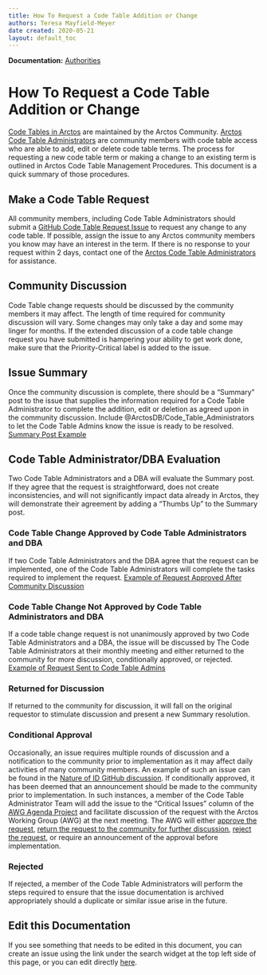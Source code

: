 ```yaml
---
title: How To Request a Code Table Addition or Change
authors: Teresa Mayfield-Meyer
date created: 2020-05-21
layout: default_toc
---
```


**Documentation:** [Authorities](https://handbook.arctosdb.org/documentation/authorities.html)

# How To Request a Code Table Addition or Change

[Code Tables in Arctos](http://arctos.database.museum/info/ctDocumentation.cfm) are maintained by the Arctos Community. [Arctos Code Table Administrators](http://arctos.database.museum/agent.cfm?agent_id=21327088&agent_name=Arctos%20Code%20Table%20Administrators) are community members with code table access who are able to add, edit or delete code table terms. The process for requesting a new code table term or making a change to an existing term is outlined in Arctos Code Table Management Procedures. This document is a quick summary of those procedures.

## Make a Code Table Request
All community members, including Code Table Administrators should submit a [GitHub Code Table Request Issue](https://github.com/ArctosDB/arctos/issues/new?assignees=&labels=&template=authority-request.md&title=) to request any change to any code table. If possible, assign the issue to any Arctos community members you know may have an interest in the term. If there is no response to your request within 2 days, contact one of the [Arctos Code Table Administrators](http://arctos.database.museum/agent.cfm?agent_id=21327088&agent_name=Arctos%20Code%20Table%20Administrators) for assistance.

## Community Discussion 
Code Table change requests should be discussed by the community members it may affect. The length of time required for community discussion will vary. Some changes may only take a day and some may linger for months. If the extended discussion of a code table change request you have submitted is hampering your ability to get work done, make sure that the Priority-Critical label is added to the issue.

## Issue Summary 
Once the community discussion is complete, there should be a “Summary” post to the issue that supplies the information required for a Code Table Administrator to complete the addition, edit or deletion as agreed upon in the community discussion. Include @ArctosDB/Code_Table_Administrators to let the Code Table Admins know the issue is ready to be resolved. [Summary Post Example](https://github.com/ArctosDB/arctos/issues/2137#issuecomment-548500471)

## Code Table Administrator/DBA Evaluation
Two Code Table Administrators and a DBA will evaluate the Summary post. If they agree that the request is straightforward, does not create inconsistencies, and will not significantly impact data already in Arctos, they will demonstrate their agreement by adding a “Thumbs Up” to the Summary post. 

### Code Table Change Approved by Code Table Administrators and DBA 
If two Code Table Administrators and the DBA agree that the request can be implemented, one of the Code Table Administrators will complete the tasks required to implement the request. [Example of Request Approved After Community Discussion](https://github.com/ArctosDB/arctos/issues/2137#issuecomment-548500471)

### Code Table Change Not Approved by Code Table Administrators and DBA 
If a code table change request is not unanimously approved by two Code Table Administrators and a DBA, the issue will be discussed by The Code Table Administrators at their monthly meeting and either returned to the community for more discussion, conditionally approved, or rejected. [Example of Request Sent to Code Table Admins](https://github.com/ArctosDB/arctos/issues/2579)

### Returned for Discussion 
If returned to the community for discussion, it will fall on the original requestor to stimulate discussion and present a new Summary resolution.

### Conditional Approval 
Occasionally, an issue requires multiple rounds of discussion and a notification to the community prior to implementation as it may affect daily activities of many community members. An example of such an issue can be found in the [Nature of ID GitHub discussion](https://github.com/ArctosDB/arctos/issues/2579). If conditionally approved, it has been deemed that an announcement should be made to the community prior to implementation. In such instances, a member of the Code Table Administrator Team will add the issue to the “Critical Issues” column of the [AWG Agenda Project](https://github.com/ArctosDB/arctos/projects/6) and facilitate discussion of the request with the Arctos Working Group (AWG) at the next meeting. The AWG will either [approve the request](###Code-Table-Change-Approved-by-Code-Table-Administrators-and-DBA), [return the request to the community for further discussion](###Returned-for-Discussion), [reject the request](###Rejected), or require an announcement of the approval before implementation.

### Rejected 
If rejected, a member of the Code Table Administrators will perform the steps required to ensure that the issue documentation is archived appropriately should a duplicate or similar issue arise in the future.

## Edit this Documentation

If you see something that needs to be edited in this document, you can create an issue using the link under the search widget at the top left side of this page, or you can edit directly <a href="https://github.com/ArctosDB/documentation-wiki/edit/gh-pages/_how_to/How-To-Request-A-Code-Table-Change.markdown" target="_blank">here</a>.
